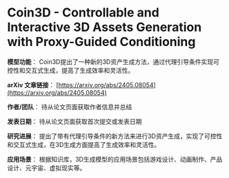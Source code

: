 # Coin3D - Controllable and Interactive 3D Assets Generation with Proxy-Guided Conditioning

**模型功能**：
Coin3D提出了一种新的3D资产生成方法，通过代理引导条件实现可控性和交互式生成，提高了生成效率和灵活性。

**arXiv 文章链接**：
[https://arxiv.org/abs/2405.08054](https://arxiv.org/abs/2405.08054)

**作者/团队**：
待从论文页面获取作者信息并总结

**发表日期**：
待从论文页面获取首次提交或发表日期

**研究进展**：
提出了带有代理引导条件的新方法来进行3D资产生成，实现了可控性和交互式生成，在3D生成方面提高了生成效率和灵活性。

**应用场景**：
根据知识库，3D生成模型的应用场景包括游戏设计、动画制作、产品设计、元宇宙、虚拟现实等。